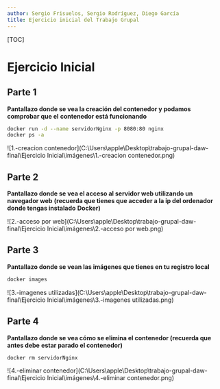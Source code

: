 ```yaml
---
author: Sergio Frisuelos, Sergio Rodríguez, Diego García
title: Ejercicio inicial del Trabajo Grupal
---
```


[TOC]

# Ejercicio Inicial

## Parte 1

**Pantallazo  donde  se  vea  la  creación  del  contenedor  y  podamos  comprobar  que  el**
**contenedor está funcionando**

```bash
docker run -d --name servidorNginx -p 8080:80 nginx
docker ps -a
```

![1.-creacion contenedor](C:\Users\apple\Desktop\trabajo-grupal-daw-final\Ejercicio Inicial\imágenes\1.-creacion contenedor.png)

## Parte 2

**Pantallazo  donde  se  vea  el  acceso  al  servidor  web  utilizando  un  navegador  web**
**(recuerda  que  tienes  que  acceder  a  la  ip  del  ordenador  donde  tengas  instalado**
**Docker)**

![2.-acceso por web](C:\Users\apple\Desktop\trabajo-grupal-daw-final\Ejercicio Inicial\imágenes\2.-acceso por web.png)

## Parte 3

**Pantallazo donde se vean las imágenes que tienes en tu registro local**

```bash
docker images
```

![3.-imagenes utilizadas](C:\Users\apple\Desktop\trabajo-grupal-daw-final\Ejercicio Inicial\imágenes\3.-imagenes utilizadas.png)

## Parte 4

**Pantallazo donde se vea cómo se elimina el contenedor (recuerda que antes debe**
**estar parado el contenedor)**

```bash
docker rm servidorNginx
```

![4.-eliminar contenedor](C:\Users\apple\Desktop\trabajo-grupal-daw-final\Ejercicio Inicial\imágenes\4.-eliminar contenedor.png)

